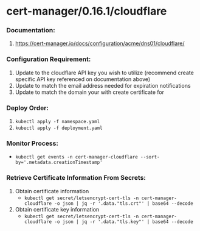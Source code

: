 # cert-manager/0.16.1/cloudflare
### Documentation:
1. https://cert-manager.io/docs/configuration/acme/dns01/cloudflare/

### Configuration Requirement:
1. Update <APIKEY> to the cloudflare API key you wish to utilize (recommend create specific API key referenced on documentation above)
2. Update <EMAILADDRESS> to match the email address needed for expiration notifications
3. Update <DOMAINEXAMPLE> to match the domain your with create certificate for

### Deploy Order:
1. `kubectl apply -f namespace.yaml`
2. `kubectl apply -f deployment.yaml`

### Monitor Process:
- `kubectl get events -n cert-manager-cloudflare --sort-by='.metadata.creationTimestamp'`

### Retrieve Certificate Information From Secrets:
1. Obtain certificate information
    - `kubectl get secret/letsencrypt-cert-tls -n cert-manager-cloudflare -o json | jq -r '.data."tls.crt"' | base64 --decode`
2. Obtain certificate key information
    - `kubectl get secret/letsencrypt-cert-tls -n cert-manager-cloudflare -o json | jq -r '.data."tls.key"' | base64 --decode`
